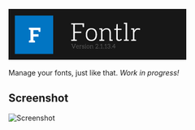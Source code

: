 ![Logo](https://raw.githubusercontent.com/umayr/fontlr/master/Fontlr/Resources/Splash.png)

Manage your fonts, just like that. *Work in progress!*

Screenshot
----------
![Screenshot](http://i.imgur.com/6TRUQWo.png)


